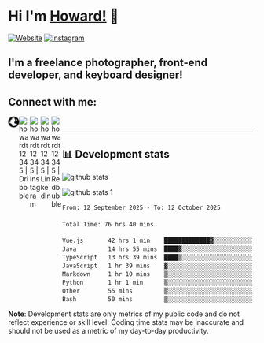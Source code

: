 # Hi I'm [Howard!][website] 👋

[![Website](https://img.shields.io/website?label=howardt12345.com&style=for-the-badge&url=https%3A%2F%2Fhowardt12345.com)](https://howardt12345.com)
[![Instagram](https://img.shields.io/badge/instagram-%23E4405F.svg?&style=for-the-badge&logo=instagram&logoColor=white)](https://instagram.com/howardt12345)

I'm a freelance photographer, front-end developer, and keyboard designer!
---

## Connect with me:

[<img align="left" alt="howardt12345.com" width="22px" src="https://raw.githubusercontent.com/iconic/open-iconic/master/svg/globe.svg" />][website]
[<img align="left" alt="howardt12345 | Dribbble" width="22px" src="https://cdn.jsdelivr.net/npm/simple-icons@v3/icons/dribbble.svg" />][dribbble]
[<img align="left" alt="howardt12345 | Instagram" width="22px" src="https://cdn.jsdelivr.net/npm/simple-icons@v3/icons/instagram.svg" />][instagram]
[<img align="left" alt="howardt12345 | LinkedIn" width="22px" src="https://cdn.jsdelivr.net/npm/simple-icons@v3/icons/linkedin.svg" />][linkedin]
[<img align="left" alt="howardt12345 | Redbubble" width="22px" src="https://cdn.jsdelivr.net/npm/simple-icons@v3/icons/redbubble.svg" />][redbubble]

<br />

---

## 📊 Development stats

![github stats](https://github-readme-stats.vercel.app/api?username=howardt12345&show_icons=true&hide_border=true&theme=dark&hide=contribs,issues)

![github stats 1](https://github-readme-stats.vercel.app/api/top-langs?username=howardt12345&langs_count=8&show_icons=true&hide_border=true&theme=dark&layout=compact)

<!--START_SECTION:waka-->

```txt
From: 12 September 2025 - To: 12 October 2025

Total Time: 76 hrs 40 mins

Vue.js       42 hrs 1 min    █████████████▓░░░░░░░░░░░   54.15 %
Java         14 hrs 55 mins  ████▓░░░░░░░░░░░░░░░░░░░░   19.24 %
TypeScript   13 hrs 39 mins  ████▒░░░░░░░░░░░░░░░░░░░░   17.60 %
JavaScript   1 hr 39 mins    ▓░░░░░░░░░░░░░░░░░░░░░░░░   02.14 %
Markdown     1 hr 10 mins    ▒░░░░░░░░░░░░░░░░░░░░░░░░   01.52 %
Python       1 hr 1 min      ▒░░░░░░░░░░░░░░░░░░░░░░░░   01.32 %
Other        55 mins         ▒░░░░░░░░░░░░░░░░░░░░░░░░   01.19 %
Bash         50 mins         ▒░░░░░░░░░░░░░░░░░░░░░░░░   01.09 %
```

<!--END_SECTION:waka-->

**Note**: Development stats are only metrics of my public code and do not reflect experience or skill level. Coding time stats may be inaccurate and should not be used as a metric of my day-to-day productivity.

[website]: https://howardt12345.com
[dribbble]: https://dribbble.com/howardt12345
[instagram]: https://instagram.com/howardt12345
[linkedin]: https://linkedin.com/in/howardt12345
[redbubble]: https://www.redbubble.com/people/howardt12345/
